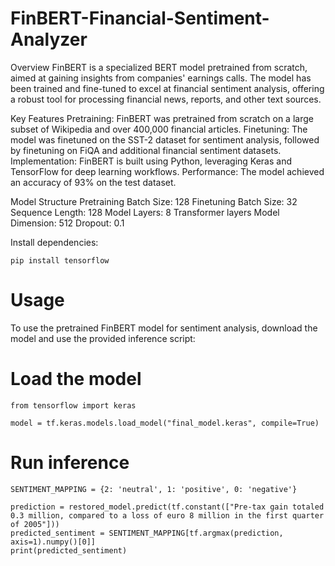 # FinBERT-Financial-Sentiment-Analyzer

Overview
FinBERT is a specialized BERT model pretrained from scratch, aimed at gaining insights from companies' earnings calls. The model has been trained and fine-tuned to excel at financial sentiment analysis, offering a robust tool for processing financial news, reports, and other text sources.

Key Features
Pretraining: FinBERT was pretrained from scratch on a large subset of Wikipedia and over 400,000 financial articles.
Finetuning: The model was finetuned on the SST-2 dataset for sentiment analysis, followed by finetuning on FiQA and additional financial sentiment datasets.
Implementation: FinBERT is built using Python, leveraging Keras and TensorFlow for deep learning workflows.
Performance: The model achieved an accuracy of 93% on the test dataset.

Model Structure
Pretraining Batch Size: 128
Finetuning Batch Size: 32
Sequence Length: 128
Model Layers: 8 Transformer layers
Model Dimension: 512
Dropout: 0.1

Install dependencies:
```
pip install tensorflow 
```

# Usage
To use the pretrained FinBERT model for sentiment analysis, download the model and use the provided inference script:


# Load the model
```
from tensorflow import keras

model = tf.keras.models.load_model("final_model.keras", compile=True)
```

# Run inference
```
SENTIMENT_MAPPING = {2: 'neutral', 1: 'positive', 0: 'negative'}

prediction = restored_model.predict(tf.constant(["Pre-tax gain totaled 0.3 million, compared to a loss of euro 8 million in the first quarter of 2005"]))
predicted_sentiment = SENTIMENT_MAPPING[tf.argmax(prediction, axis=1).numpy()[0]]
print(predicted_sentiment)
```


